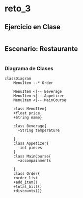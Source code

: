 # reto_3
## Ejercicio en Clase
```
```
## Escenario: Restaurante
```

```
### Diagrama de Clases
```mermaid
classDiagram
    MenuItem --* Order
    
    MenuItem <|-- Beverage
    MenuItem <|-- Appetizer
    MenuItem <|-- MainCourse

    class MenuItem{
    +float price
    +String name}

    class Beverage{
      +String temperature
 
    }
    class Appetizer{
      -int pieces
    }
    class MainCourse{
      +accompainments
 
    }
    class Order{
    +order_list
    +add_item()
    +total_bill()
    +discounts()}
```


